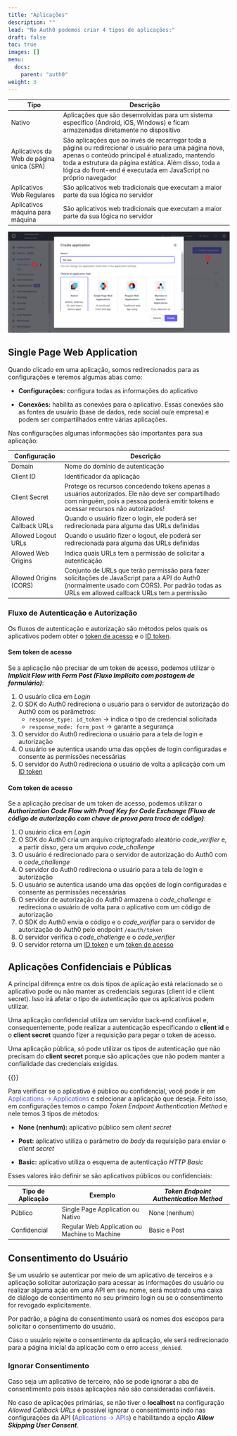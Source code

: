 ```yaml
---
title: "Aplicações"
description: ""
lead: "No Auth0 podemos criar 4 tipos de aplicações:"
draft: false
toc: true
images: []
menu:
  docs:
    parent: "auth0"
weight: 3
---
```


| **Tipo**                                 | **Descrição**                                                                                                                                                                                                                                                                         |
| ---------------------------------------- | ------------------------------------------------------------------------------------------------------------------------------------------------------------------------------------------------------------------------------------------------------------------------------------- |
| Nativo                                   | Aplicações que são desenvolvidas para um sistema específico (Android, iOS, Windows) e ficam armazenadas diretamente no dispositivo                                                                                                                                                    |
| Aplicativos da Web de página única (SPA) | São aplicações que ao invés de recarregar toda a página ou redirecionar o usuário para uma página nova, apenas o conteúdo principal é atualizado, mantendo toda a estrutura da página estática. Além disso, toda a lógica do front-end é executada em JavaScript no próprio navegador |
| Aplicativos Web Regulares                | São aplicativos web tradicionais que executam a maior parte da sua lógica no servidor                                                                                                                                                                                                 |
| Aplicativos máquina para máquina         | São aplicativos web tradicionais que executam a maior parte da sua lógica no servidor                                                                                                                                                                                                 |

![Image](applications.png "Criar aplicação")

## Single Page Web Application

Quando clicado em uma aplicação, somos redirecionados para as configurações e teremos algumas abas como:

- **Configurações:** configura todas as informações do aplicativo

- **Conexões:** habilita as conexões para o aplicativo. Essas conexões são as fontes de usuário (base de dados, rede social ou/e empresa) e podem ser compartilhados entre várias aplicações.

Nas configurações algumas informações são importantes para sua aplicação:

| **Configuração**       | **Descrição**                                                                                                                                                                                  |
| ---------------------- | ---------------------------------------------------------------------------------------------------------------------------------------------------------------------------------------------- |
| Domain                 | Nome do domínio de autenticação                                                                                                                                                                |
| Client ID              | Identificador da aplicação                                                                                                                                                                     |
| Client Secret          | Protege os recursos concedendo tokens apenas a usuários autorizados. Ele não deve ser compartilhado com ninguém, pois a pessoa poderá emitir tokens e acessar recursos não autorizados!        |
| Allowed Callback URLs  | Quando o usuário fizer o login, ele poderá ser redirecionada para alguma das URLs definidas                                                                                                    |
| Allowed Logout URLs    | Quando o usuário fizer o logout, ele poderá ser redirecionada para alguma das URLs definidas                                                                                                   |
| Allowed Web Origins    | Indica quais URLs tem a permissão de solicitar a autenticação                                                                                                                                  |
| Allowed Origins (CORS) | Conjunto de URLs que terão permissão para fazer solicitações de JavaScript para a API do Auth0 (normalmente usado com CORS). Por padrão todas as URLs em allowed callback URLs tem a permissão |

### Fluxo de Autenticação e Autorização

Os fluxos de autenticação e autorização são métodos pelos quais os aplicativos podem obter o [token de acesso](https://doks-auth0.netlify.app/documentacao/autorizacao/#token-de-acesso) e o [ID token](https://doks-auth0.netlify.app/documentacao/autenticacao/#id-token).

#### Sem token de acesso

Se a aplicação não precisar de um token de acesso, podemos utilizar o **_Implicit Flow with Form Post (Fluxo Implícito com postagem de formulário)_**:

1. O usuário clica em _Login_
2. O SDK do Auth0 redireciona o usuário para o servidor de autorização do Auth0 com os parâmetros:
   - `response_type: id_token` -> indica o tipo de credencial solicitada
   - `response_mode: form_post` -> garante a segurança
3. O servidor do Auth0 redireciona o usuário para a tela de login e autorização
4. O usuário se autentica usando uma das opções de login configuradas e consente as permissões necessárias
5. O servidor do Auth0 redireciona o usuário de volta a aplicação com um [ID token](https://doks-auth0.netlify.app/documentacao/autenticacao/#id-token)

#### Com token de acesso

Se a aplicação precisar de um token de acesso, podemos utilizar o **_Authorization Code Flow with Proof Key for Code Exchange (Fluxo de código de autorização com chave de prova para troca de código)_**:

1. O usuário clica em _Login_
2. O SDK do Auth0 cria um arquivo criptografado aleatório _code_verifier_ e, a partir disso, gera um arquivo _code_challenge_
3. O usuário é redirecionado para o servidor de autorização do Auth0 com o _code_challenge_
4. O servidor do Auth0 redireciona o usuário para a tela de login e autorização
5. O usuário se autentica usando uma das opções de login configuradas e consente as permissões necessárias
6. O servidor de autorização do Auth0 armazena o _code_challenge_ e redireciona o usuário de volta para o aplicativo com um código de autorização
7. O SDK do Auth0 envia o código e o _code_verifier_ para o servidor de autorização do Auth0 pelo endpoint `/oauth/token`
8. O servidor verifica o _code_challenge_ e o _code_verifier_
9. O servidor retorna um [ID token](https://doks-auth0.netlify.app/documentacao/autenticacao/#id-token) e um [token de acesso](https://doks-auth0.netlify.app/documentacao/autorizacao/#token-de-acesso)

## Aplicações Confidenciais e Públicas

A principal difrença entre os dois tipos de aplicação está relacionado se o aplicativo pode ou não manter as credenciais seguras (client id e client secret). Isso irá afetar o tipo de autenticação que os aplicativos podem utilizar.

Uma aplicação confidencial utiliza um servidor back-end confiável e, consequentemente, pode realizar a autenticação especificando o **client id** e o **client secret** quando fizer a requisição para pegar o token de acesso.

Uma aplicação pública, só pode utilizar os tipos de autenticação que não precisam do **client secret** porque são aplicações que não podem manter a confialidade das credenciais exigidas.

{{<alert text="Se uma aplicação React realizasse uma requisição no endpoint POST https://YOUR_DOMAIN/oauth/token no qual é passado como parâmetro o client id e client secret para gerar o token de acesso, qualquer usuário que acessasse as ferramentas do desenvolvedor do navegador poderia ver a requisição com os parâmetros enviados, sendo um deles o valor do client secret que é uma chave privada que ninguém deve ter acesso. Além disso, todo o código da aplicação está disponível para o navegardor."/>}}

Para verificar se o aplicativo é público ou confidencial, você pode ir em <span style="color:#5853ed">Applications -> Applications</span> e selecionar a aplicação que deseja. Feito isso, em configurações temos o campo _Token Endpoint Authentication Method_ e nele temos 3 tipos de métodos:

- **None (nenhum):** aplicativo público sem _client secret_

- **Post:** aplicativo utiliza o parâmetro do _body_ da requisição para enviar o _client secret_

- **Basic:** aplicativo utiliza o esquema de autenticação _HTTP Basic_

Esses valores irão definir se são aplicativos públicos ou confidenciais:

| **Tipo de Aplicação** | **Exemplo**                                   | **_Token Endpoint Authentication Method_** |
| --------------------- | --------------------------------------------- | ------------------------------------------ |
| Público               | Single Page Application ou Nativo             | None (nenhum)                              |
| Confidencial          | Regular Web Application ou Machine to Machine | Basic e Post                               |

## Consentimento do Usuário

Se um usuário se autenticar por meio de um aplicativo de terceiros e a aplicação solicitar autorização para acessar as informações do usuário ou realizar alguma ação em uma API em seu nome, será mostrado uma caixa de diálogo de consentimento no seu primeiro login ou se o consentimento for revogado explicitamente.

Por padrão, a página de consentimento usará os nomes dos escopos para solicitar o consentimento do usuário.

Caso o usuário rejeite o consentimento da aplicação, ele será redirecionado para a página inicial da aplicação com o erro `access_denied`.

### Ignorar Consentimento

Caso seja um aplicativo de terceiro, não se pode ignorar a aba de consentimento pois essas aplicações não são consideradas confiáveis.

No caso de aplicações primárias, se não tiver o **localhost** na configuração _Allowed Callback URLs_ é possível ignorar o consentimento indo nas configurações da API (<span style="color:#5853ed">Aplications -> APIs</span>) e habilitando a opção **_Allow Skipping User Consent_**.
